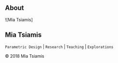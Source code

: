 ## About

![Mia Tsiamis]
## Mia Tsiamis  
`Parametric Design` | `Research` | `Teaching` | `Explorations`  


  


© 2018 Mia Tsiamis
